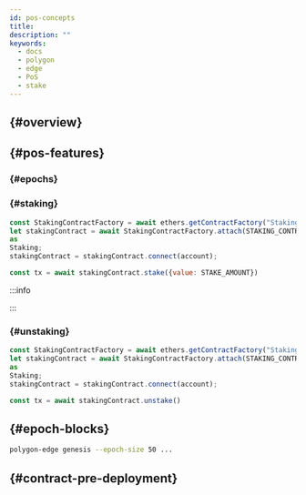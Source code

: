 ```yaml
---
id: pos-concepts
title:
description: ""
keywords:
  - docs
  - polygon
  - edge
  - PoS
  - stake
---
```


##  {#overview}





##  {#pos-features}





###  {#epochs}











###  {#staking}



````js
const StakingContractFactory = await ethers.getContractFactory("Staking");
let stakingContract = await StakingContractFactory.attach(STAKING_CONTRACT_ADDRESS)
as
Staking;
stakingContract = stakingContract.connect(account);

const tx = await stakingContract.stake({value: STAKE_AMOUNT})
````



:::info

:::

###  {#unstaking}





````js
const StakingContractFactory = await ethers.getContractFactory("Staking");
let stakingContract = await StakingContractFactory.attach(STAKING_CONTRACT_ADDRESS)
as
Staking;
stakingContract = stakingContract.connect(account);

const tx = await stakingContract.unstake()
````



##  {#epoch-blocks}













```bash
polygon-edge genesis --epoch-size 50 ...
```



##  {#contract-pre-deployment}




